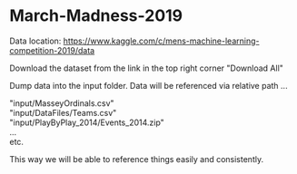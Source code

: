 # March-Madness-2019


Data location: https://www.kaggle.com/c/mens-machine-learning-competition-2019/data

Download the dataset from the link in the top right corner "Download All"

Dump data into the input folder. Data will be referenced via relative path ... 

"input/MasseyOrdinals.csv"   
"input/DataFiles/Teams.csv"  
"input/PlayByPlay_2014/Events_2014.zip"  
...  
etc.  

This way we will be able to reference things easily and consistently.